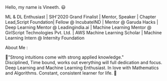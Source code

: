 Hello, my name is Vineeth. :smiley:

ML & DL Enthusiast | SIH'2020 Grand Finalist | Mentor, Speaker | Chapter Lead,Script Foundation| Fellow @ IncubateIND | Mentor @ Garuda Hacks | Deep Learning Mentor @ Leadingindia.ai | Machine Learning Mentor @ GirlScript Technologies Pvt. Ltd. | AWS Machine Learning Scholar | Machine Learning Intern @ Internity Foundation

About Me : 

:repeat:"Strong intuitions come with strong applied knowledge." <br>
Disciplined, Time bound, works out everything will full dedication and focus.
Deep Learning and Machine Learning Enthusiast.
In love with Mathematics and Algorithms.
Constant, consistent learner for life. :100:

